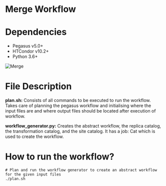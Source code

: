 # Merge Workflow 

# Dependencies
- Pegasus v5.0+
- HTCondor v10.2+
- Python 3.6+

![Merge](https://user-images.githubusercontent.com/36110304/210929333-d5c9b20a-912a-43c1-8aef-66dcd8a76636.png)

# File Description

<b>plan.sh:</b> Consists of all commands to be executed to run the workflow. Takes care of planning the pegasus workflow and initialising where the input files are and where output files should be located after execution of workflow. 

<b>workflow_generator.py:</b> Creates the abstract workflow, the replica catalog, the transformation catalog, and the site catalog. It has a job: Cat which is used to create the workflow. 

# How to run the workflow?
```
# Plan and run the workflow generator to create an abstract workflow for the given input files
./plan.sh
```
